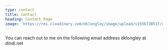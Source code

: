 ```yaml
---
type: contact
title: Contact
heading: Contact Page
image: 'https://res.cloudinary.com/dklongley/image/upload/v1556720517/chart.png'
---
```

You can reach out to me on  the following email address dklongley at dindi.net
